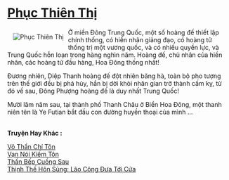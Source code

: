 <a href="https://truyenwiki.net/phuc-thien-thi.35006/" title="Phục Thiên Thị"><h1>Phục Thiên Thị</h1></a><div style="display:table"><img align="right" style="float: left; padding: 10px;" src="https://truyenwiki.net/a/img/str/src/35006.jpg" alt="Phục Thiên Thị">Ở miền Đông Trung Quốc, một số hoàng đế thiết lập chính thống, có hiền nhân giảng đạo, có hoàng tử thống trị một vương quốc, và có nhiều quyền lực, và Trung Quốc hỗn loạn trong hàng nghìn năm. Hoàng đế, chủ nhân của hiền nhân, các hoàng tử đầu hàng, Hoa Đông thống nhất!<p></p> Đương nhiên, Diệp Thanh hoàng đế đột nhiên băng hà, toàn bộ pho tượng trên thế giới đều bị phá hủy, hắn bị dời khỏi nhân gian trở thành cấm kỵ, từ đó về sau, Đông Phượng hoàng đế là duy nhất Trung Quốc!<p></p> Mười lăm năm sau, tại thành phố Thanh Châu ở Biển Hoa Đông, một thanh niên tên là Ye Futian bắt đầu con đường huyền thoại của mình ...</div><p><br><b>Truyện Hay Khác :</b></p><a href="https://truyenwiki.net/vo-than-chi-ton.36689/" alt="Võ Thần Chí Tôn">Võ Thần Chí Tôn</a><br/><a href="https://sangtacviet.wordpress.com/2020/10/22/van-noi-kiem-ton/" alt="Vạn Nói Kiếm Tôn">Vạn Nói Kiếm Tôn</a><br/><a href="https://sangtacviet.wordpress.com/2020/10/22/than-bep-cuong-sau/" alt="Thần Bếp Cuồng Sau">Thần Bếp Cuồng Sau</a><br/><a href="https://sangtacviet.wordpress.com/2020/10/22/thinh-the-hon-sung-lao-cong-dua-toi-cua/" alt="Thịnh Thế Hôn Sủng: Lão Công Đưa Tới Cửa">Thịnh Thế Hôn Sủng: Lão Công Đưa Tới Cửa</a><br/>